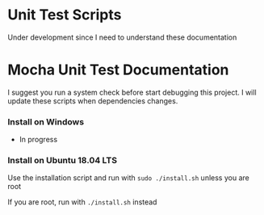 # Unit Test Scripts
Under development since I need to understand these documentation

# Mocha Unit Test Documentation

I suggest you run a system check before start debugging this project. I will update these scripts when dependencies changes.

### Install on Windows

* In progress

### Install on Ubuntu 18.04 LTS
Use the installation script and run with `sudo ./install.sh` unless you are root

If you are root, run with `./install.sh` instead

